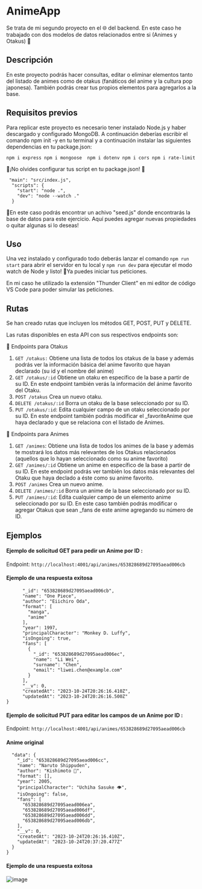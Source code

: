 # AnimeApp
Se trata de mi segundo proyecto en el 🌐 del backend. En este caso he trabajado con dos modelos de datos relacionados entre si (Animes y Otakus) 🏯 

## Descripción 
En este proyecto podrás hacer consultas, editar o eliminar elementos tanto del listado de animes como de otakus (fanáticos del anime y la cultura pop japonesa). También podrás crear tus propios elementos para agregarlos a la base. 

## Requisitos previos
Para replicar este proyecto es necesario tener instalado Node.js y haber descargado y configurado MongoDB.
A continuación deberías escribir el comando npm init -y en tu terminal y a continuación instalar las siguientes dependencias en tu package.json:

`npm i express npm i mongoose  npm i dotenv npm i cors npm i rate-limit `

🔌¡No olvides configurar tus script en tu package.json! 🔌

```{
 "main": "src/index.js",
  "scripts": {
    "start": "node .",
    "dev": "node --watch ."
  }
```

📎En este caso podrás encontrar un achivo "seed.js" donde encontrarás la base de datos para este ejercicio. Aquí puedes agregar nuevas propiedades o quitar algunas si lo deseas!

## Uso

Una vez instalado y configurado todo deberás lanzar el comando `npm run start` para abrir el servidor en tu local y `npm run dev` para ejecutar el modo watch de Node y listo! 🙏Ya puedes iniciar tus peticiones. 

En mi caso he utilizado la extensión "Thunder Client" en mi editor de código VS Code para poder simular las peticiones.

 ## Rutas 

 Se han creado rutas que incluyen los métodos GET, POST, PUT y DELETE.

Las rutas disponibles en esta API con sus respectivos endpoints son:

👘 Endpoints para Otakus
1. `GET /otakus:` Obtiene una lista de todos los otakus de la base y además podrás ver la información básica del anime favorito que hayan declarado (su id y el nombre del anime)
2.  `GET /otakus/:id` Obtiene un otaku en específico de la base a partir de su ID. En este endpoint también verás la información del ánime favorito del Otaku.
3. `POST /otakus` Crea un nuevo otaku.
4.  `DELETE /otakus/:id` Borra un otaku de la base seleccionado por su ID.
5.  `PUT /otakus/:id`: Edita cualquier campo de un otaku seleccionado por su ID. En este endpoint también podrás modificar el _favoriteAnime que haya declarado y que se relaciona con el listado de Animes. 

   
🏯 Endpoints para Animes
1. `GET /animes`:  Obtiene una lista de todos los animes de la base y además te mostrará los datos más relevantes de los Otakus relacionados (aquellos que lo hayan seleccionado como su anime favorito)
2. `GET /animes/:id` Obtiene un anime en específico de la base a partir de su ID. En este endpoint podrás ver también los datos más relevantes del Otaku que haya declado a éste como su anime favorito. 
3. `POST /animes` Crea un nuevo anime.
4. `DELETE /animes/:id` Borra un anime de la base seleccionado por su ID.
5. `PUT /animes/:id`: Edita cualquier campo de un elemento anime  seleccionado por su ID. En este caso también podrás modificar o agregar Otakus que sean _fans de este anime agregando su número de ID.


## Ejemplos

#### Ejemplo de solicitud GET para pedir un Anime por ID : 

Endpoint: `http://localhost:4001/api/animes/653828689d27095aead006cb`

#### Ejemplo de una respuesta exitosa 
```{
      "_id": "653828689d27095aead006cb",
      "name": "One Piece",
      "author": "Eiichiro Oda",
      "format": [
        "manga",
        "anime"
      ],
      "year": 1997,
      "principalCharacter": "Monkey D. Luffy",
      "isOngoing": true,
      "fans": [
        {
          "_id": "653828689d27095aead006ec",
          "name": "Li Wei",
          "surname": "Chen",
          "email": "liwei.chen@example.com"
        }
      ],
      "__v": 0,
      "createdAt": "2023-10-24T20:26:16.410Z",
      "updatedAt": "2023-10-24T20:26:16.500Z"
}
```


#### Ejemplo de solicitud PUT para editar los campos de un Anime por ID : 

Endpoint: `http://localhost:4001/api/animes/653828689d27095aead006cb`


#### Anime original 

``` {
  "data": {
    "_id": "653828689d27095aead006cc",
    "name": "Naruto Shippuden",
    "author": "Kishimoto 💜",
    "format": [],
    "year": 2005,
    "principalCharacter": "Uchiha Sasuke 👁️️",
    "isOngoing": false,
    "fans": [
      "653828689d27095aead006ea",
      "653828689d27095aead006df",
      "653828689d27095aead006dd",
      "653828689d27095aead006db",
    ],
    "__v": 0,
    "createdAt": "2023-10-24T20:26:16.410Z",
    "updatedAt": "2023-10-24T20:37:20.477Z"
  }
}
```


#### Ejemplo de una respuesta exitosa 

![image](https://github.com/GigiAvila/AnimeApp/assets/130833110/110f2886-1ceb-48cb-a5da-27eed583aba0)

